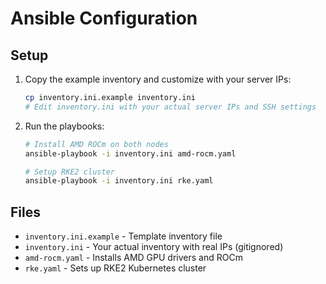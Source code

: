 # Ansible Configuration

## Setup

1. Copy the example inventory and customize with your server IPs:
   ```bash
   cp inventory.ini.example inventory.ini
   # Edit inventory.ini with your actual server IPs and SSH settings
   ```

2. Run the playbooks:
   ```bash
   # Install AMD ROCm on both nodes
   ansible-playbook -i inventory.ini amd-rocm.yaml
   
   # Setup RKE2 cluster  
   ansible-playbook -i inventory.ini rke.yaml
   ```

## Files

- `inventory.ini.example` - Template inventory file
- `inventory.ini` - Your actual inventory with real IPs (gitignored)
- `amd-rocm.yaml` - Installs AMD GPU drivers and ROCm
- `rke.yaml` - Sets up RKE2 Kubernetes cluster